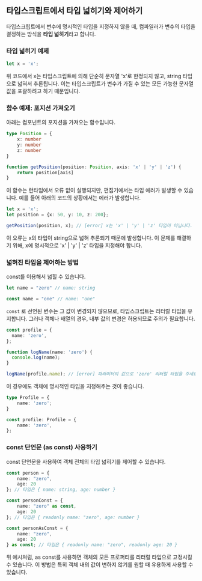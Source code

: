 ## 타입스크립트에서 타입 넓히기와 제어하기

타입스크립트에서 변수에 명시적인 타입을 지정하지 않을 때, 컴파일러가 변수의 타입을 결정하는 방식을 **타입 넓히기**라고 합니다.

### 타입 넓히기 예제

```ts
let x = 'x';
```
위 코드에서 x는 타입스크립트에 의해 단순히 문자열 'x'로 한정되지 않고, string 타입으로 넓혀서 추론됩니다. 이는 타입스크립트가 변수가 가질 수 있는 모든 가능한 문자열 값을 포괄하려고 하기 때문입니다.

### 함수 예제: 포지션 가져오기

아래는 컴포넌트의 포지션을 가져오는 함수입니다.

```ts
type Position = {
    x: number
    y: number
    z: number
}

function getPosition(position: Position, axis: 'x' | 'y' | 'z') {
    return position[axis]
}
```

이 함수는 런타임에서 오류 없이 실행되지만, 편집기에서는 타입 에러가 발생할 수 있습니다. 예를 들어 아래의 코드의 상황에서는 에러가 발생합니다.

```ts
let x = 'x';
let position = {x: 50, y: 10, z: 200};

getPosition(position, x); // [error] x는 'x' | 'y' | 'z' 타입이 아닙니다.
```

이 오류는 x의 타입이 string으로 넓혀 추론되기 때문에 발생합니다. 이 문제를 해결하기 위해, x에 명시적으로 'x' | 'y' | 'z' 타입을 지정해야 합니다.


### 넓혀진 타입을 제어하는 방법

const를 이용해서 넓힐 수 있습니다.

```ts
let name = "zero" // name: string

const name = "one" // name: "one"
```
`const` 로 선언된 변수는 그 값이 변경되지 않으므로, 타입스크립트는 리터럴 타입을 유지합니다. 그러나 객체나 배열의 경우, 내부 값의 변경은 허용되므로 주의가 필요합니다.

```ts
const profile = {
  name: 'zero',
};

function logName(name: 'zero') {
  console.log(name);
}

logName(profile.name); // [error] 파라미터의 값으로 'zero' 리터럴 타입을 주세요.
```

이 경우에도 객체에 명시적인 타입을 지정해주는 것이 좋습니다.

```ts
type Profile = {
    name: 'zero';
}

const profile: Profile = {
    name: 'zero',
};
```

### const 단언문 (as const) 사용하기
const 단언문을 사용하여 객체 전체의 타입 넓히기를 제어할 수 있습니다.

```ts
const person = {
    name: "zero",
    age: 20
}; // 타입은 { name: string, age: number }

const personConst = {
    name: "zero" as const,
    age: 20
}; // 타입은 { readonly name: "zero", age: number }

const personAsConst = {
    name: "zero",
    age: 20
} as const; // 타입은 { readonly name: "zero", readonly age: 20 }
```

위 예시처럼, as const를 사용하면 객체의 모든 프로퍼티를 리터럴 타입으로 고정시킬 수 있습니다. 이 방법은 특히 객체 내의 값이 변하지 않기를 원할 때 유용하게 사용할 수 있습니다.